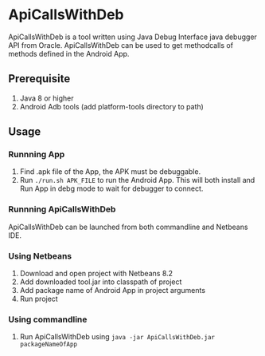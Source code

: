 # ApiCallsWithDeb
ApiCallsWithDeb is a tool written using Java Debug Interface java debugger API from Oracle. ApiCallsWithDeb can be used to get
methodcalls of methods 
defined in the Android App.

## Prerequisite
1. Java 8 or higher
2. Android Adb tools (add platform-tools directory to path)

## Usage

### Runnning App
1. Find .apk file of the App, the APK must be debuggable.
2. Run `./run.sh APK_FILE` to run the Android App. This will both install and Run App in debg mode to wait for debugger to connect.

### Runnning ApiCallsWithDeb

ApiCallsWithDeb can be launched from both commandline and Netbeans IDE.

### Using Netbeans
1. Download and open project with Netbeans 8.2
2. Add downloaded tool.jar into classpath of project
3. Add package name of Android App in project arguments
4. Run project

### Using commandline
1. Run ApiCallsWithDeb using `java -jar ApiCallsWithDeb.jar packageNameOfApp`
